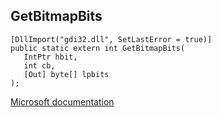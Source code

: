 ## GetBitmapBits

```
[DllImport("gdi32.dll", SetLastError = true)]
public static extern int GetBitmapBits(
   IntPtr hbit,
   int cb,
   [Out] byte[] lpbits
);
```

[Microsoft documentation](https://docs.microsoft.com/en-us/windows/win32/api/wingdi/nf-wingdi-getbitmapbits)
